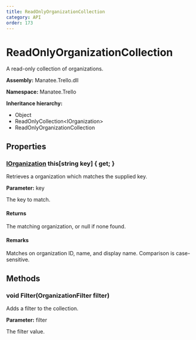 ```yaml
---
title: ReadOnlyOrganizationCollection
category: API
order: 173
---
```


# ReadOnlyOrganizationCollection

A read-only collection of organizations.

**Assembly:** Manatee.Trello.dll

**Namespace:** Manatee.Trello

**Inheritance hierarchy:**

- Object
- ReadOnlyCollection&lt;IOrganization&gt;
- ReadOnlyOrganizationCollection

## Properties

### [IOrganization](IOrganization#iorganization) this[string key] { get; }

Retrieves a organization which matches the supplied key.

**Parameter:** key

The key to match.

#### Returns

The matching organization, or null if none found.

#### Remarks

Matches on organization ID, name, and display name. Comparison is case-sensitive.

## Methods

### void Filter(OrganizationFilter filter)

Adds a filter to the collection.

**Parameter:** filter

The filter value.

